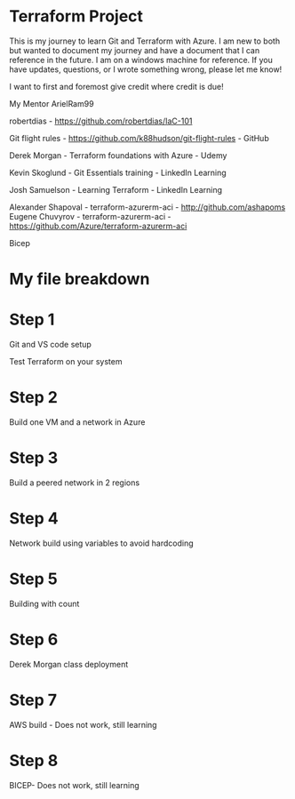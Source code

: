# Terraform Project

This is my journey to learn Git and Terraform with Azure.  I am new to both but wanted to document my journey and have a document that I can reference in the future.  I am on a windows machine for reference.  If you have updates, questions, or I wrote something wrong, please let me know!   

   

I want to first and foremost give credit where credit is due!

My Mentor ArielRam99

robertdias - https://github.com/robertdias/IaC-101

Git flight rules - https://github.com/k88hudson/git-flight-rules - GitHub

Derek Morgan - Terraform foundations with Azure - Udemy

Kevin Skoglund - Git Essentials training - LinkedIn Learning

Josh Samuelson - Learning Terraform - LinkedIn Learning

Alexander Shapoval - terraform-azurerm-aci - http://github.com/ashapoms
Eugene Chuvyrov - terraform-azurerm-aci - https://github.com/Azure/terraform-azurerm-aci

Bicep

# My file breakdown 

# Step 1
Git and VS code setup

Test Terraform on your system

# Step 2
Build one VM and a network in Azure

# Step 3
Build a peered network in 2 regions

# Step 4
Network build using variables to avoid hardcoding

# Step 5
Building with count

# Step 6
Derek Morgan class deployment

# Step 7 
AWS build - Does not work, still learning

# Step 8
BICEP- Does not work, still learning














